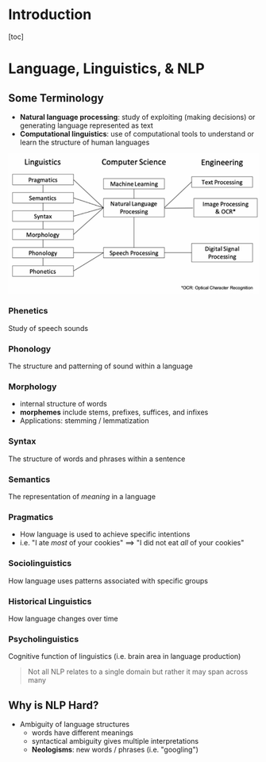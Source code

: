 # Introduction

[toc]

# Language, Linguistics, & NLP

## Some Terminology

- **Natural language processing**: study of exploiting (making decisions) or generating language represented as text
- **Computational linguistics**: use of computational tools to understand or learn the structure of human languages

![image-20230822132427407](images/image-20230822132427407.png)

### Phenetics

Study of speech sounds

### Phonology

The structure and patterning of sound within a language

### Morphology

- internal structure of words
- **morphemes** include stems, prefixes, suffices, and infixes
- Applications: stemming / lemmatization

### Syntax

The structure of words and phrases within a sentence

### Semantics

The representation of *meaning* in a language

### Pragmatics

- How language is used to achieve specific intentions
- i.e. "I ate *most* of your cookies" $\implies$ "I did not eat *all* of your cookies"

### Sociolinguistics

How language uses patterns associated with specific groups

### Historical Linguistics

How language changes over time

### Psycholinguistics

Cognitive function of linguistics (i.e. brain area in language production)

> Not all NLP relates to a single domain but rather it may span across many

## Why is NLP Hard?

- Ambiguity of language structures
  - words have different meanings
  - syntactical ambiguity gives multiple interpretations
  - **Neologisms**: new words / phrases (i.e. "googling")

